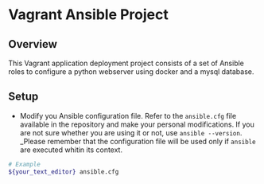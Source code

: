 # Vagrant Ansible Project

## Overview

This Vagrant application deployment project consists of a set of Ansible roles to configure a python webserver using docker and a mysql database.

## Setup

- Modify you Ansible configuration file. Refer to the `ansible.cfg` file available in the repository and make your personal modifications. If you are not sure whether you are using it or not, use `ansible --version`. _Please remember that the configuration file will be used only if `ansible` are executed whitin its context.

```sh
# Example
${your_text_editor} ansible.cfg
```
